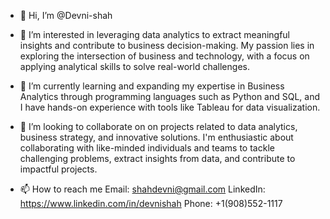 - 👋 Hi, I’m @Devni-shah
- 👀 I’m interested in leveraging data analytics to extract meaningful insights and contribute to business decision-making. My passion lies in exploring the intersection of business and technology, with a focus on applying analytical skills to solve real-world challenges.
- 🌱 I’m currently learning and expanding my expertise in Business Analytics through programming languages such as Python and SQL, and I have hands-on experience with tools like Tableau for data visualization.


- 💞️ I’m looking to collaborate on on projects related to data analytics, business strategy, and innovative solutions. I'm enthusiastic about collaborating with like-minded individuals and teams to tackle challenging problems, extract insights from data, and contribute to impactful projects.
- 📫 How to reach me Email: shahdevni@gmail.com
LinkedIn: https://www.linkedin.com/in/devnishah
Phone: +1(908)552-1117

